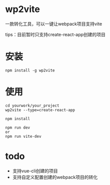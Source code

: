 # wp2vite
一款转化工具，可以一键让webpack项目支持vite

tips：目前暂时只支持create-react-app创建的项目

# 安装
```
npm install -g wp2vite
```
# 使用
```
cd yourwork/your_project
wp2vite --type=create-react-app

npm install

npm run dev
or
npm run vite-dev
```

# todo
- 支持vue-cli创建的项目
- 支持自定义配置创建的webpack项目的转化
